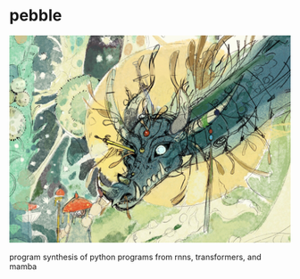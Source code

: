 # pebble

![alt text](https://github.com/hilalmufti/pebble/blob/main/pebble.jpeg)

program synthesis of python programs from rnns, transformers, and mamba
